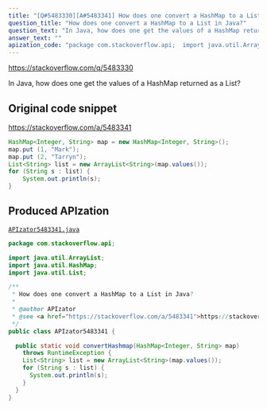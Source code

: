 ```yaml
---
title: "[Q#5483330][A#5483341] How does one convert a HashMap to a List in Java?"
question_title: "How does one convert a HashMap to a List in Java?"
question_text: "In Java, how does one get the values of a HashMap returned as a List?"
answer_text: ""
apization_code: "package com.stackoverflow.api;  import java.util.ArrayList; import java.util.HashMap; import java.util.List;  /**  * How does one convert a HashMap to a List in Java?  *  * @author APIzator  * @see <a href=\"https://stackoverflow.com/a/5483341\">https://stackoverflow.com/a/5483341</a>  */ public class APIzator5483341 {    public static void convertHashmap(HashMap<Integer, String> map)     throws RuntimeException {     List<String> list = new ArrayList<String>(map.values());     for (String s : list) {       System.out.println(s);     }   } }"
---
```


https://stackoverflow.com/q/5483330

In Java, how does one get the values of a HashMap returned as a List?



## Original code snippet

https://stackoverflow.com/a/5483341



```java
HashMap<Integer, String> map = new HashMap<Integer, String>();
map.put (1, "Mark");
map.put (2, "Tarryn");
List<String> list = new ArrayList<String>(map.values());
for (String s : list) {
    System.out.println(s);
}
```

## Produced APIzation

[`APIzator5483341.java`](https://github.com/pasqualesalza/apization-temp-data/raw/master/apizations/java/APIzator5483341.java)

```java
package com.stackoverflow.api;

import java.util.ArrayList;
import java.util.HashMap;
import java.util.List;

/**
 * How does one convert a HashMap to a List in Java?
 *
 * @author APIzator
 * @see <a href="https://stackoverflow.com/a/5483341">https://stackoverflow.com/a/5483341</a>
 */
public class APIzator5483341 {

  public static void convertHashmap(HashMap<Integer, String> map)
    throws RuntimeException {
    List<String> list = new ArrayList<String>(map.values());
    for (String s : list) {
      System.out.println(s);
    }
  }
}

```